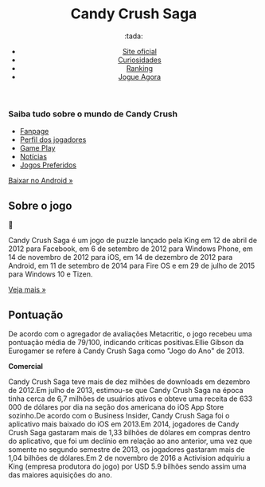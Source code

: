 <head>
	<meta charset="utf-8" />
	<link rel="stylesheet" type="text/css" href="estilof.css">   
</head>
<body>
	<div class="header">
		<div class="linha">
			<header>
				<div class="coluna col4">
					<h1 class="logo">Candy Crush Saga</h1>
				</div>
				<div class="coluna col8">
					 :tada:
				<nav>
				<ul class="menu inline sem-marcador">
					<li><a href="https://community.king.com">Site oficial</a></li>
					<li><a href="https://www.techtudo.com.br/listas/2017/11/candy-crush-saga-confira-10-curiosidades-sobre-o-game.ghtml">Curiosidades</a></li>
					<li><a href="https://community.king.com/en/candy-crush-saga/discussion/220167/is-there-a-world-rank-listing-for-candy-crush-saga">Ranking</a></li>
				    <li><a href="https://king.com/pt_BR/game/candycrush">Jogue Agora</a></li>
       	        </ul>   
      				</nav> 
			</div>
		</header>
	</div>
</div>
<div class="linha"> 
		<section>
			<div class="coluna col3 sidebar">
				<h3>Saiba tudo sobre o mundo de Candy Crush</h3>
				<ul class="sem-marcador sem-padding">
					<li><a href="https://pt-br.facebook.com/CandyCrushBrasil/">Fanpage</a></li>
					<li><a href="http://procrastination.com.br/games/candy-crush-70-dos-jogadores-nunca-pagaram-extras">Perfil dos jogadores</a></li>
					<li><a href="https://www.youtube.com/watch?v=d5Rf0An-jEg">Game Play</a></li>
					<li><a href="https://www.bbc.com/portuguese/noticias/2015/11/151103_candy_crush_mdb">Notícias</a></li>
					<li><a href="https://www.tecmundo.com.br/smartphone/118316-reis-smartphone-candy-crush-clash-of-clans-preferidos-no-brasil.htm">Jogos Preferidos</a></li>
				</ul>
				<a href="https://play.google.com/store/apps/details?id=com.king.candycrushsodasaga&hl=pt_BR" class="botao">Baixar no Android &raquo;</a>
			</div>
			<div class="coluna col9">
				<h2>Sobre o jogo</h2>
				🧁
				<p> Candy Crush Saga é um jogo de puzzle lançado pela King em 12 de abril de 2012 para Facebook, em 6 de setembro de 2012 para Windows Phone, em 14 de novembro de 2012 para iOS, em 14 de dezembro de 2012 para Android, em 11 de setembro de 2014 para Fire OS e em 29 de julho de 2015 para Windows 10 e Tizen.</p>
				<a href="https://pt.wikipedia.org/wiki/Candy_Crush_Saga" class="botao">Veja mais &raquo;</a>
				</div>
			</section>
		</div>
		<div class="conteudo-extra">
			<div class="linha">
				<div class="coluna col7 contato">
		<section>
		<h2><b>Pontuação</b></h2>
		<p>De acordo com o agregador de avaliações Metacritic, o jogo recebeu uma pontuação média de 79/100, indicando críticas positivas.Ellie Gibson da Eurogamer se refere à Candy Crush Saga como "Jogo do Ano" de 2013.
		</p>
			<b>Comercial</b><br>
			<p>Candy Crush Saga teve mais de dez milhões de downloads em dezembro de 2012.Em julho de 2013, estimou-se que Candy Crush Saga na época tinha cerca de 6,7 milhões de usuários ativos e obteve uma receita de 633 000 de dólares por dia na seção dos americana do iOS App Store sozinho.De acordo com o Business Insider, Candy Crush Saga foi o aplicativo mais baixado do iOS em 2013.Em 2014, jogadores de Candy Crush Saga gastaram mais de 1,33 bilhões de dólares em compras dentro do aplicativo, que foi um declínio em relação ao ano anterior, uma vez que somente no segundo semestre de 2013, os jogadores gastaram mais de 1,04 bilhões de dólares.Em 2 de novembro de 2016 a Activision adquiriu a King (empresa produtora do jogo) por USD 5.9 bilhões sendo assim uma das maiores aquisições do ano.<p><br>
</body>
</html>

